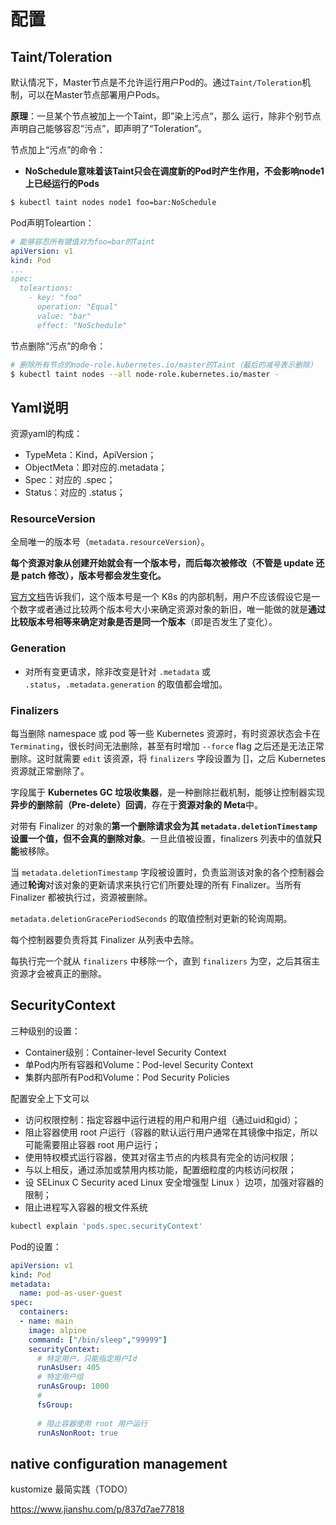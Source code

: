 # 配置

## Taint/Toleration

默认情况下，Master节点是不允许运行用户Pod的。通过`Taint/Toleration`机制，可以在Master节点部署用户Pods。

**原理**：一旦某个节点被加上一个Taint，即”染上污点“，那么 运行，除非个别节点声明自己能够容忍”污点”，即声明了“Toleration”。

节点加上“污点”的命令：

- **NoSchedule意味着该Taint只会在调度新的Pod时产生作用，不会影响node1上已经运行的Pods**

```bash
$ kubectl taint nodes node1 foo=bar:NoSchedule
```

Pod声明Toleartion：

```yaml
# 能够容忍所有键值对为foo=bar的Taint
apiVersion: v1
kind: Pod
...
spec:
  toleartions:
    - key: "foo"
      operation: "Equal"
      value: "bar"
      effect: "NoSchedule"
```

节点删除“污点”的命令：

```bash
# 删除所有节点的node-role.kubernetes.io/master的Taint（最后的减号表示删除）
$ kubectl taint nodes --all node-role.kubernetes.io/master -
```

## Yaml说明

资源yaml的构成：

- TypeMeta：Kind，ApiVersion；
- ObjectMeta：即对应的.metadata；
- Spec：对应的 .spec；
- Status：对应的 .status；

### ResourceVersion

全局唯一的版本号（`metadata.resourceVersion`）。

**每个资源对象从创建开始就会有一个版本号，而后每次被修改（不管是 update 还是 patch 修改），版本号都会发生变化。**

[官方文档](https://kubernetes.io/docs/reference/using-api/api-concepts/#resource-versions)告诉我们，这个版本号是一个 K8s 的内部机制，用户不应该假设它是一个数字或者通过比较两个版本号大小来确定资源对象的新旧，唯一能做的就是**通过比较版本号相等来确定对象是否是同一个版本**（即是否发生了变化）。



### Generation

- 对所有变更请求，除非改变是针对 `.metadata` 或 `.status`，`.metadata.generation` 的取值都会增加。

### Finalizers

每当删除 namespace 或 pod 等一些 Kubernetes 资源时，有时资源状态会卡在 `Terminating`，很长时间无法删除，甚至有时增加 `--force` flag 之后还是无法正常删除。这时就需要 `edit` 该资源，将 `finalizers` 字段设置为 []，之后 Kubernetes 资源就正常删除了。

字段属于 **Kubernetes GC 垃圾收集器**，是一种删除拦截机制，能够让控制器实现**异步的删除前（Pre-delete）回调**，存在于**资源对象的 Meta**中。

对带有 Finalizer 的对象的**第一个删除请求会为其 `metadata.deletionTimestamp` 设置一个值，但不会真的删除对象**。一旦此值被设置，finalizers 列表中的值就**只能**被移除。

当 `metadata.deletionTimestamp` 字段被设置时，负责监测该对象的各个控制器会通过**轮询**对该对象的更新请求来执行它们所要处理的所有 Finalizer。当所有 Finalizer 都被执行过，资源被删除。

`metadata.deletionGracePeriodSeconds` 的取值控制对更新的轮询周期。

每个控制器要负责将其 Finalizer 从列表中去除。

每执行完一个就从 `finalizers` 中移除一个，直到 `finalizers` 为空，之后其宿主资源才会被真正的删除。

## SecurityContext 

三种级别的设置：

- Container级别：Container-level Security Context
- 单Pod内所有容器和Volume：Pod-level Security Context
- 集群内部所有Pod和Volume：Pod Security Policies

配置安全上下文可以

- 访问权限控制：指定容器中运行进程的用户和用户组（通过uid和gid）；
- 阻止容器使用 root 户运行（容器的默认运行用户通常在其镜像中指定，所以可能需要阻止容器 root 用户运行；
- 使用特权模式运行容器，使其对宿主节点的内核具有完全的访问权限；
- 与以上相反，通过添加或禁用内核功能，配置细粒度的内核访问权限；
- 设 SELinux C Security aced Linux 安全增强型 Linux ）边项，加强对容器的限制；
- 阻止进程写入容器的根文件系统



```bash
kubectl explain 'pods.spec.securityContext'
```



Pod的设置：

```yaml
apiVersion: v1 
kind: Pod 
metadata: 
  name: pod-as-user-guest 
spec: 
  containers: 
  - name: main
    image: alpine 
    command: ["/bin/sleep","99999"]
    securityContext: 
      # 特定用户，只能指定用户Id
      runAsUser: 405
      # 特定用户组
      runAsGroup: 1000
      #
      fsGroup:
      
      # 阻止容器使用 root 用户运行
      runAsNonRoot: true
```

## native configuration management

kustomize 最简实践（TODO）

https://www.jianshu.com/p/837d7ae77818

